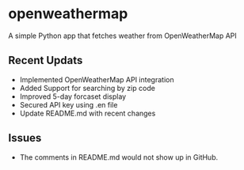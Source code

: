 # openweathermap
A simple Python app that fetches weather from OpenWeatherMap API

## Recent Updats
- Implemented OpenWeatherMap API integration
- Added Support for searching by zip code
- Improved 5-day forcaset display
- Secured API key using .en file
- Update README.md with recent changes

## Issues
- The comments in README.md would not show up in GitHub.  


